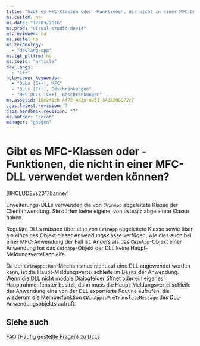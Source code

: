 ```yaml
---
title: "Gibt es MFC-Klassen oder -Funktionen, die nicht in einer MFC-DLL verwendet werden k&#246;nnen?"
ms.custom: na
ms.date: "12/03/2016"
ms.prod: "visual-studio-dev14"
ms.reviewer: na
ms.suite: na
ms.technology: 
  - "devlang-cpp"
ms.tgt_pltfrm: na
ms.topic: "article"
dev_langs: 
  - "C++"
helpviewer_keywords: 
  - "DLLs [C++], MFC"
  - "DLLs [C++], Beschränkungen"
  - "MFC-DLLs [C++], Beschränkungen"
ms.assetid: 18e2f1cb-4f72-4d3a-a951-3488208872c7
caps.latest.revision: 7
caps.handback.revision: "7"
ms.author: "corob"
manager: "ghogen"
---
```

# Gibt es MFC-Klassen oder -Funktionen, die nicht in einer MFC-DLL verwendet werden k&#246;nnen?
[!INCLUDE[vs2017banner](../assembler/inline/includes/vs2017banner.md)]

Erweiterungs\-DLLs verwenden die von `CWinApp` abgeleitete Klasse der Clientanwendung.  Sie dürfen keine eigene, von `CWinApp` abgeleitete Klasse haben.  
  
 Reguläre DLLs müssen über eine von `CWinApp` abgeleitete Klasse sowie über ein einzelnes Objekt dieser Anwendungsklasse verfügen, wie dies auch bei einer MFC\-Anwendung der Fall ist.  Anders als das `CWinApp`\-Objekt einer Anwendung hat das `CWinApp`\-Objekt der DLL keine Haupt\-Meldungsverteilschleife.  
  
 Da der `CWinApp::Run`\-Mechanismus nicht auf eine DLL angewendet werden kann, ist die Haupt\-Meldungsverteilschleife im Besitz der Anwendung.  Wenn die DLL nicht modale Dialogfelder öffnet oder ein eigenes Hauptrahmenfenster besitzt, dann muss die Haupt\-Meldungsverteilschleife der Anwendung eine von der DLL exportierte Routine aufrufen, die wiederum die Memberfunktion `CWinApp::PreTranslateMessage` des DLL\-Anwendungsobjekts aufruft.  
  
## Siehe auch  
 [FAQ \(Häufig gestellte Fragen\) zu DLLs](../build/dll-frequently-asked-questions.md)
